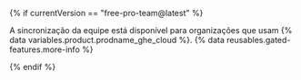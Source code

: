 {% if currentVersion == "free-pro-team@latest" %}

A sincronização da equipe está disponível para organizações que usam {% data variables.product.prodname_ghe_cloud %}. {% data reusables.gated-features.more-info %}

{% endif %}
